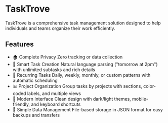 # TaskTrove
TaskTrove is a comprehensive task management solution designed to help individuals and teams organize their work efficiently.

## Features
- 🏠 Complete Privacy 	Zero tracking or data collection
- 📝 Smart Task Creation 	Natural language parsing ("tomorrow at 2pm") with unlimited subtasks and rich details
- 🔄 Recurring Tasks 	Daily, weekly, monthly, or custom patterns with automatic scheduling
- 📊 Project Organization 	Group tasks by projects with sections, color-coded labels, and multiple views
- 🎨 Modern Interface 	Clean design with dark/light themes, mobile-friendly, and keyboard shortcuts
- 💾 Simple Data Management 	File-based storage in JSON format for easy backups and transfers
